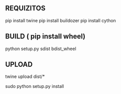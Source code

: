 
## REQUIZITOS
pip install twine
pip install buildozer
pip install cython


## BUILD ( pip install wheel)
python setup.py sdist bdist_wheel

## UPLOAD
twine upload dist/*


sudo python setup.py install
